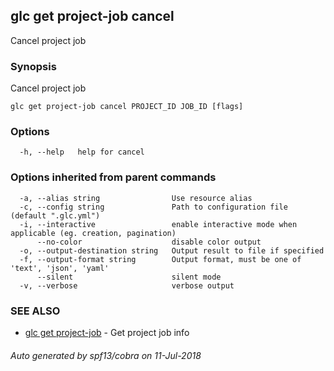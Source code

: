 ## glc get project-job cancel

Cancel project job

### Synopsis

Cancel project job

```
glc get project-job cancel PROJECT_ID JOB_ID [flags]
```

### Options

```
  -h, --help   help for cancel
```

### Options inherited from parent commands

```
  -a, --alias string                Use resource alias
  -c, --config string               Path to configuration file (default ".glc.yml")
  -i, --interactive                 enable interactive mode when applicable (eg. creation, pagination)
      --no-color                    disable color output
  -o, --output-destination string   Output result to file if specified
  -f, --output-format string        Output format, must be one of 'text', 'json', 'yaml'
      --silent                      silent mode
  -v, --verbose                     verbose output
```

### SEE ALSO

* [glc get project-job](glc_get_project-job.md)	 - Get project job info

###### Auto generated by spf13/cobra on 11-Jul-2018
